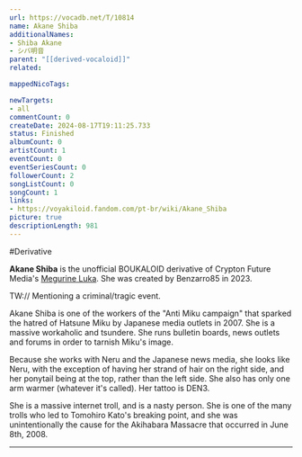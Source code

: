 ```yaml
---
url: https://vocadb.net/T/10814
name: Akane Shiba
additionalNames: 
- Shiba Akane
- シバ明音
parent: "[[derived-vocaloid]]"
related:

mappedNicoTags:

newTargets:
- all
commentCount: 0
createDate: 2024-08-17T19:11:25.733
status: Finished
albumCount: 0
artistCount: 1
eventCount: 0
eventSeriesCount: 0
followerCount: 2
songListCount: 0
songCount: 1
links: 
- https://voyakiloid.fandom.com/pt-br/wiki/Akane_Shiba
picture: true
descriptionLength: 981
---
```


#Derivative

**Akane Shiba** is the unofficial BOUKALOID derivative of Crypton Future Media's [Megurine Luka](https://vocadb.net/Ar/2). She was created by Benzarro85 in 2023.

TW:// Mentioning a criminal/tragic event.

Akane Shiba is one of the workers of the "Anti Miku campaign" that sparked the hatred of Hatsune Miku by Japanese media outlets in 2007. She is a massive workaholic and tsundere. She runs bulletin boards, news outlets and forums in order to tarnish Miku's image.

Because she works with Neru and the Japanese news media, she looks like Neru, with the exception of having her strand of hair on the right side, and her ponytail being at the top, rather than the left side. She also has only one arm warmer (whatever it's called). Her tattoo is DEN3.

She is a massive internet troll, and is a nasty person. She is one of the many trolls who led to Tomohiro Kato's breaking point, and she was unintentionally the cause for the Akihabara Massacre that occurred in June 8th, 2008.

---

